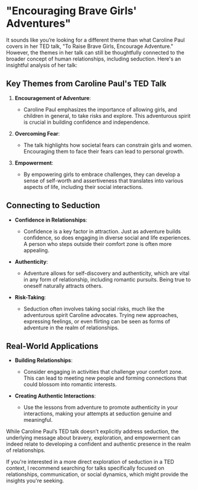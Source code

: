 # "Encouraging Brave Girls' Adventures"

It sounds like you’re looking for a different theme than what Caroline Paul covers in her TED talk, "To Raise Brave Girls, Encourage Adventure." However, the themes in her talk can still be thoughtfully connected to the broader concept of human relationships, including seduction. Here's an insightful analysis of her talk:

## **Key Themes from Caroline Paul's TED Talk**

1. **Encouragement of Adventure**:
   - Caroline Paul emphasizes the importance of allowing girls, and children in general, to take risks and explore. This adventurous spirit is crucial in building confidence and independence.

2. **Overcoming Fear**:
   - The talk highlights how societal fears can constrain girls and women. Encouraging them to face their fears can lead to personal growth.

3. **Empowerment**:
   - By empowering girls to embrace challenges, they can develop a sense of self-worth and assertiveness that translates into various aspects of life, including their social interactions.

## **Connecting to Seduction**

- **Confidence in Relationships**:
  - Confidence is a key factor in attraction. Just as adventure builds confidence, so does engaging in diverse social and life experiences. A person who steps outside their comfort zone is often more appealing.

- **Authenticity**:
  - Adventure allows for self-discovery and authenticity, which are vital in any form of relationship, including romantic pursuits. Being true to oneself naturally attracts others.

- **Risk-Taking**:
  - Seduction often involves taking social risks, much like the adventurous spirit Caroline advocates. Trying new approaches, expressing feelings, or even flirting can be seen as forms of adventure in the realm of relationships.

## **Real-World Applications**

- **Building Relationships**:
  - Consider engaging in activities that challenge your comfort zone. This can lead to meeting new people and forming connections that could blossom into romantic interests.

- **Creating Authentic Interactions**:
  - Use the lessons from adventure to promote authenticity in your interactions, making your attempts at seduction genuine and meaningful.

While Caroline Paul’s TED talk doesn’t explicitly address seduction, the underlying message about bravery, exploration, and empowerment can indeed relate to developing a confident and authentic presence in the realm of relationships.

If you're interested in a more direct exploration of seduction in a TED context, I recommend searching for talks specifically focused on relationships, communication, or social dynamics, which might provide the insights you're seeking.